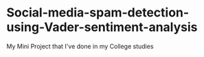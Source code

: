 # Social-media-spam-detection-using-Vader-sentiment-analysis
My Mini Project that I've done in my College studies  
